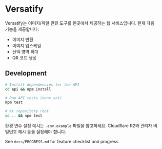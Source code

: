 # Versatify

Versatify는 이미지/파일 관련 도구를 한곳에서 제공하는 웹 서비스입니다. 현재 다음 기능을 제공합니다:

- 이미지 변환
- 이미지 업스케일
- 선택 영역 확대
- QR 코드 생성

## Development

```bash
# Install dependencies for the API
cd api && npm install

# Run API tests (none yet)
npm test

# At repository root
cd .. && npm test
```

환경 변수 설정 예시는 `.env.example` 파일을 참고하세요. Cloudflare R2와 관리자 비밀번호 해시 등을 설정해야 합니다.

See `docs/PROGRESS.md` for feature checklist and progress.
